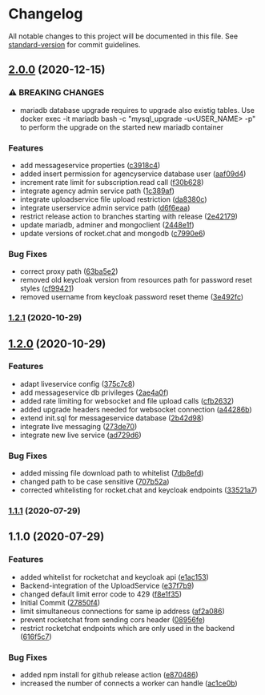 # Changelog

All notable changes to this project will be documented in this file. See [standard-version](https://github.com/conventional-changelog/standard-version) for commit guidelines.

## [2.0.0](https://github.com/virtualidentityag/caritas-onlineBeratung-backend/compare/v1.2.1...v2.0.0) (2020-12-15)


### ⚠ BREAKING CHANGES

* mariadb database upgrade requires to upgrade also existig tables. Use docker exec -it mariadb bash -c "mysql_upgrade -u<USER_NAME> -p<PASSOWRD>" to perform the upgrade on the started new mariadb container

### Features

* add messageservice properties ([c3918c4](https://github.com/virtualidentityag/caritas-onlineBeratung-backend/commit/c3918c487d48735f1b575866c48144b8765e1a5d))
* added insert permission for agencyservice database user ([aaf09d4](https://github.com/virtualidentityag/caritas-onlineBeratung-backend/commit/aaf09d49f314eab8bdf9f1ca55dcc67d67837b95))
* increment rate limit for subscription.read call ([f30b628](https://github.com/virtualidentityag/caritas-onlineBeratung-backend/commit/f30b628f06c065091e2b48929c0ec66e22315cb2))
* integrate agency admin service path ([1c389af](https://github.com/virtualidentityag/caritas-onlineBeratung-backend/commit/1c389af1f9bde0ede7bf32987f09cc736c0aafe6))
* integrate uploadservice file upload restriction ([da8380c](https://github.com/virtualidentityag/caritas-onlineBeratung-backend/commit/da8380c02f5a57cae9a777c52f4eaeadd3aab810))
* integrate userservice admin service path ([d6f6eaa](https://github.com/virtualidentityag/caritas-onlineBeratung-backend/commit/d6f6eaa9b5a140910047059ec5a8620068e35878))
* restrict release action to branches starting with release ([2e42179](https://github.com/virtualidentityag/caritas-onlineBeratung-backend/commit/2e42179614fcba66f6cd1dc6f0c5971baf4cfc4d))
* update mariadb, adminer and mongoclient ([2448e1f](https://github.com/virtualidentityag/caritas-onlineBeratung-backend/commit/2448e1fc6a77cc79b7fb44cc971fd72c9b9d7542))
* update versions of rocket.chat and mongodb ([c7990e6](https://github.com/virtualidentityag/caritas-onlineBeratung-backend/commit/c7990e6338fd5434b34a3ac89fb3f24768887c35))


### Bug Fixes

* correct proxy path ([63ba5e2](https://github.com/virtualidentityag/caritas-onlineBeratung-backend/commit/63ba5e2020e0358df44bca1a5d12aaf708ee0d2a))
* removed old keycloak version from resources path for password reset styles ([cf99421](https://github.com/virtualidentityag/caritas-onlineBeratung-backend/commit/cf99421d38d54389d9081f501de247c9e2e65985))
* removed username from keycloak password reset theme ([3e492fc](https://github.com/virtualidentityag/caritas-onlineBeratung-backend/commit/3e492fc58daba56ce006f81a157846d18a892c21))

### [1.2.1](https://github.com/virtualidentityag/caritas-onlineBeratung-backend/compare/v1.2.0...v1.2.1) (2020-10-29)

## [1.2.0](https://github.com/virtualidentityag/caritas-onlineBeratung-backend/compare/v1.1.1...v1.2.0) (2020-10-29)


### Features

* adapt liveservice config ([375c7c8](https://github.com/virtualidentityag/caritas-onlineBeratung-backend/commit/375c7c8389aed2919f6b9b6b737eeca46f9ccb4d))
* add messageservice db privileges ([2ae4a0f](https://github.com/virtualidentityag/caritas-onlineBeratung-backend/commit/2ae4a0f36c58f30974f968c027e42106630926df))
* added rate limiting for websocket and file upload calls ([cfb2632](https://github.com/virtualidentityag/caritas-onlineBeratung-backend/commit/cfb26323efd691734fdf534aa6fcfe212bc7328a))
* added upgrade headers needed for websocket connection ([a44286b](https://github.com/virtualidentityag/caritas-onlineBeratung-backend/commit/a44286b2991224719f7c4d46932b461fc4dca175))
* extend init.sql for messageservice database ([2b42d98](https://github.com/virtualidentityag/caritas-onlineBeratung-backend/commit/2b42d98423f7fdf3eefca9058e704c5205cdc337))
* integrate live messaging ([273de70](https://github.com/virtualidentityag/caritas-onlineBeratung-backend/commit/273de700a5e73fc7e80c5127b211cbe32b9f54ae))
* integrate new live service ([ad729d6](https://github.com/virtualidentityag/caritas-onlineBeratung-backend/commit/ad729d685e730dfc2731662fab7cb48bcbb4303f))


### Bug Fixes

* added missing file download path to whitelist ([7db8efd](https://github.com/virtualidentityag/caritas-onlineBeratung-backend/commit/7db8efde135942affa2f603a25889025359cf43a))
* changed path to be case sensitive ([707b52a](https://github.com/virtualidentityag/caritas-onlineBeratung-backend/commit/707b52aa7aecd1127ada73f5e642bf1a15de9d2d))
* corrected whitelisting for rocket.chat and keycloak endpoints ([33521a7](https://github.com/virtualidentityag/caritas-onlineBeratung-backend/commit/33521a7006cdf85637a376b8403d2b9be06ed49e))

### [1.1.1](https://github.com/virtualidentityag/caritas-onlineBeratung-backend/compare/v1.1.0...v1.1.1) (2020-07-29)

## 1.1.0 (2020-07-29)


### Features

* added whitelist for rocketchat and keycloak api ([e1ac153](https://github.com/virtualidentityag/caritas-onlineBeratung-backend/commit/e1ac15373a7e97488116a5a6e6e8f97e0d30f760))
* Backend-integration of the UploadService ([e37f7b9](https://github.com/virtualidentityag/caritas-onlineBeratung-backend/commit/e37f7b9dc684dac52108309816407372aaadf494))
* changed default limit error code to 429 ([f8e1f35](https://github.com/virtualidentityag/caritas-onlineBeratung-backend/commit/f8e1f35f54a84ac2508732e95b93f209a1d00005))
* Initial Commit ([27850f4](https://github.com/virtualidentityag/caritas-onlineBeratung-backend/commit/27850f42a887da9b540c6039e53bb4ef96d0ce60))
* limit simultaneous connections for same ip address ([af2a086](https://github.com/virtualidentityag/caritas-onlineBeratung-backend/commit/af2a0862bb28e631edf412e858a3b077ca074e28))
* prevent rocketchat from sending cors header ([08956fe](https://github.com/virtualidentityag/caritas-onlineBeratung-backend/commit/08956fe0f284e9b10831208d7898af8c444cdcba))
* restrict rocketchat endpoints which are only used in the backend ([616f5c7](https://github.com/virtualidentityag/caritas-onlineBeratung-backend/commit/616f5c716ad322884f9959a5e903936c408a7bd6))


### Bug Fixes

* added npm install for github release action ([e870486](https://github.com/virtualidentityag/caritas-onlineBeratung-backend/commit/e870486dfe856f88d9849baac5b0fa4fb1852a8d))
* increased the number of connects a worker can handle ([ac1ce0b](https://github.com/virtualidentityag/caritas-onlineBeratung-backend/commit/ac1ce0b398b972be253121f4490ff41358659920))
